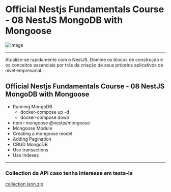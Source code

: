 
# Official Nestjs Fundamentals Course - 08 NestJS MongoDB with Mongoose
![image](https://github.com/user-attachments/assets/fb773adf-83a0-4538-9a4f-37cbcecec9b7)

------- 
Atualize-se rapidamente com o NestJS. Domine os blocos de construção e os conceitos essenciais por trás da criação de seus próprios aplicativos de nível empresarial.

## Official Nestjs Fundamentals Course - 08 NestJS MongoDB with Mongoose
- Running MongoDB
    - docker-compose up -d
    - docker-compose down
- npm i mongoose @nestjs/mongoose
- Mongoose Module
- Creating a mongoose model
- Adding Pagination
- CRUD MongoDB
- Use transactions
- Use Indexes

------- 

### Collection da API caso tenha interesse em testa-la
[collection.json.zip](https://github.com/user-attachments/files/17237104/collection.json.zip)

